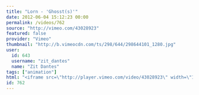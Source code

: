 ```yaml
---
title: "Lorn - 'Ghosst(s)'"
date: 2012-06-04 15:12:23 00:00
permalink: /videos/762
source: "http://vimeo.com/43028923"
featured: false
provider: "Vimeo"
thumbnail: "http://b.vimeocdn.com/ts/298/644/298644101_1280.jpg"
user:
  id: 643
  username: "zit_dantes"
  name: "Zit Dantes"
tags: ["animation"]
html: "<iframe src=\"http://player.vimeo.com/video/43028923\" width=\"1280\" height=\"720\" frameborder=\"0\" webkitAllowFullScreen mozallowfullscreen allowFullScreen></iframe>"
id: 762
---
```


